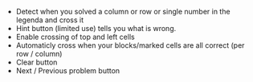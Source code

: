 - Detect when you solved a column or row or single number in the legenda and cross it
- Hint button (limited use) tells you what is wrong.
- Enable crossing of top and left cells
- Automaticly cross when your blocks/marked cells are all correct (per row / column)
- Clear button
- Next / Previous problem button
